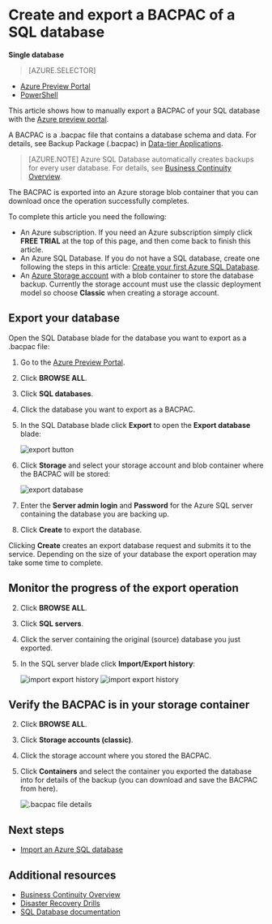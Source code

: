 <properties
	pageTitle="Create and export a BACPAC of an Azure SQL database"
	description="Create and export a BACPAC of an Azure SQL database into Azure Storage"
	services="sql-database"
	documentationCenter=""
	authors="stevestein"
	manager="jeffreyg"
	editor=""/>

<tags
	ms.service="sql-database"
	ms.devlang="NA"
	ms.date="09/05/2015"
	ms.author="sstein"
	ms.workload="data-management"
	ms.topic="article"
	ms.tgt_pltfrm="NA"/>


# Create and export a BACPAC of a SQL database

**Single database**

> [AZURE.SELECTOR]
- [Azure Preview Portal](sql-database-export.md)
- [PowerShell](sql-database-export-powershell.md)

This article shows how to manually export a BACPAC of your SQL database with the [Azure preview portal](https://portal.azure.com).

A BACPAC is a .bacpac file that contains a database schema and data. For details, see Backup Package (.bacpac) in [Data-tier Applications](https://msdn.microsoft.com/library/ee210546.aspx).

> [AZURE.NOTE] Azure SQL Database automatically creates backups for every user database. For details, see [Business Continuity Overview](sql-database-business-continuity.md).


The BACPAC is exported into an Azure storage blob container that you can download once the operation successfully completes.

To complete this article you need the following:

- An Azure subscription. If you need an Azure subscription simply click **FREE TRIAL** at the top of this page, and then come back to finish this article.
- An Azure SQL Database. If you do not have a SQL database, create one following the steps in this article: [Create your first Azure SQL Database](sql-database-get-started.md).
- An [Azure Storage account](storage-create-storage-account.md) with a blob container to store the database backup. Currently the storage account must use the classic deployment model so choose **Classic** when creating a storage account. 


## Export your database

Open the SQL Database blade for the database you want to export as a .bacpac file:

1.	Go to the [Azure Preview Portal](https//:portal.azure.com).
2.	Click **BROWSE ALL**.
3.	Click **SQL databases**.
2.	Click the database you want to export as a BACPAC.
3.	In the SQL Database blade click **Export** to open the **Export database** blade:

    ![export button][1]

1.  Click **Storage** and select your storage account and blob container where the BACPAC will be stored:

    ![export database][2]

1.  Enter the **Server admin login** and **Password** for the Azure SQL server containing the database you are backing up.
1.  Click **Create** to export the database.

Clicking **Create** creates an export database request and submits it to the service. Depending on the size of your database the export operation may take some time to complete.

## Monitor the progress of the export operation

2.	Click **BROWSE ALL**.
3.	Click **SQL servers**.
2.	Click the server containing the original (source) database you just exported.
3.	In the SQL server blade click **Import/Export history**:

    ![import export history][3]
    ![import export history][4]

## Verify the BACPAC is in your storage container

2.	Click **BROWSE ALL**.
3.	Click **Storage accounts (classic)**.
2.	Click the storage account where you stored the BACPAC.
3.	Click **Containers** and select the container you exported the database into for details of the backup (you can download and save the BACPAC from here).

    ![.bacpac file details][5]	


## Next steps

- [Import an Azure SQL database](sql-database-import.md)



## Additional resources

- [Business Continuity Overview](sql-database-business-continuity.md)
- [Disaster Recovery Drills](sql-database-disaster-recovery-drills.md)
- [SQL Database documentation](https://azure.microsoft.com/documentation/services/sql-database/)


<!--Image references-->
[1]: ./media/sql-database-export/export.png
[2]: ./media/sql-database-export/export-blade.png
[3]: ./media/sql-database-export/export-history.png
[4]: ./media/sql-database-export/export-status.png
[5]: ./media/sql-database-export/bacpac-details.png
